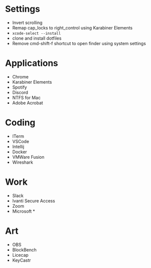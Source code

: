 # Settings
- Invert scrolling
- Remap cap_locks to right_control using Karabiner Elements
- `xcode-select --install`
- clone and install dotfiles 
- Remove cmd-shift-f shortcut to open finder using system settings

# Applications
- Chrome
- Karabiner Elements
- Spotify
- Discord
- NTFS for Mac
- Adobe Acrobat

# Coding
- ITerm
- VSCode
- Intellij
- Docker
- VMWare Fusion
- Wireshark

# Work
- Slack
- Ivanti Secure Access
- Zoom 
- Microsoft *

# Art
- OBS
- BlockBench
- Licecap
- KeyCastr
